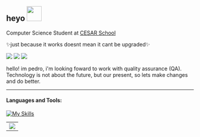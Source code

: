 ## heyo <img src="https://c.tenor.com/nHBgEK6zEQMAAAAj/cat-gray.gif" width="40">

Computer Science Student at [CESAR School](https://www.cesar.school/) 

✨just because it works doesnt mean it cant be upgraded✨


  <a href="https://www.linkedin.com/in/pedro-vieira-733151234/" target="_blank"><img src="https://img.shields.io/badge/-LinkedIn-%230077B5?style=for-the-badge&logo=linkedin&logoColor=white" target="_blank"></a> 
  <a href = "mailto:pevscc@gmail.com"><img src="https://img.shields.io/badge/-Gmail-%23333?style=for-the-badge&logo=gmail&logoColor=white" target="_blank"></a>
  <a href="https://steamcommunity.com/profiles/76561198355975616/" target="_blank"><img src="https://img.shields.io/badge/steam-%23000000.svg?style=for-the-badge&logo=steam&logoColor=white" target="_blank"></a> 


hello! im pedro, i'm looking foward to work with quality assurance (QA).
Technology is not about the future, but our present, so lets make changes and do better.

---

#### Languages and Tools:

[![My Skills](https://skills.thijs.gg/icons?i=py,c,cpp,git,figma&theme=dark)](https://skills.thijs.gg)


<table align="center" style="margin: 0px auto;">
  <tr>
      <td><img src ="https://github-readme-stats.vercel.app/api?username=PedroEVieira&show_icons=true&count_private=true&theme=merko&hide_border=true,contribs&bg_color=00000000%22%3E</td>
      <td><img src ="https://github-readme-stats.vercel.app/api/top-langs/?username=PedroEVieira&layout=compact&hide_border=true&theme=merko&bg_color=00000000&hide=html%22%3E</td>
  </tr>
</table>
